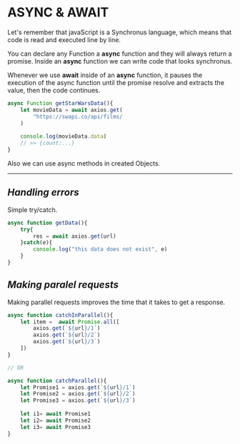 # ASYNC & AWAIT

Let's remember that javaScript is a Synchronus language, which means that code is read and executed line by line.

You can declare any Function a **async** function and they will always return a promise.
Inside an **async** function we can write code that looks synchronus.

Whenever we use **await** inside of an **async** function, it pauses the execution of the async function until the promise resolve and extracts the value, then the code continues.

```JavaScript
async Function getStarWarsData(){
    let movieData = await axios.get(
        "https://swapi.co/api/films/
    )
    
    console.log(movieData.data)
    // >> {count:...}
}
```

Also we can use async methods in created Objects.

---

## *Handling errors*

Simple try/catch.

```JavaScript
async function getData(){
    try{
        res = await axios.get(url)
    }catch(e){
        console.log("this data does not exist", e)
    }
}
```

## *Making paralel requests*

Making parallel requests improves the time that it takes to get a response.

```JavaScript
async function catchInParallel(){
    let item =  await Promise.all([
        axios.get(`${url}/1`)
        axios.get(`${url}/2`)
        axios.get(`${url}/3`)
    ])
}

// OR

async function catchParallel(){
    let Promise1 = axios.get(`${url}/1`)
    let Promise2 = axios.get(`${url}/2`)
    let Promise3 = axios.get(`${url}/3`)
    
    let i1= await Promise1
    let i2= await Promise2
    let i3= await Promise3
}